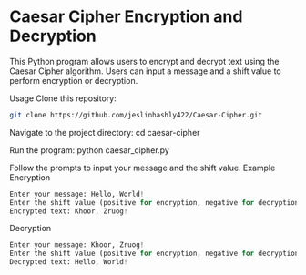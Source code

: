 # Caesar Cipher Encryption and Decryption
This Python program allows users to encrypt and decrypt text using the Caesar Cipher algorithm. Users can input a message and a shift value to perform encryption or decryption.

Usage
Clone this repository:
```bash
git clone https://github.com/jeslinhashly422/Caesar-Cipher.git
```
Navigate to the project directory:
cd caesar-cipher

Run the program:
python caesar_cipher.py

Follow the prompts to input your message and the shift value.
Example
Encryption
```python
Enter your message: Hello, World!
Enter the shift value (positive for encryption, negative for decryption): 3
Encrypted text: Khoor, Zruog!
```
Decryption
```python
Enter your message: Khoor, Zruog!
Enter the shift value (positive for encryption, negative for decryption): -3
Decrypted text: Hello, World!
```
